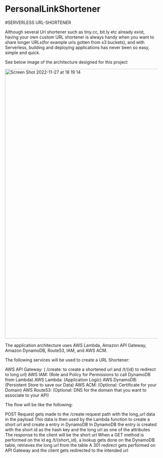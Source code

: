 # PersonalLinkShortener

#SERVERLESS URL-SHORTENER

Although several Url shortener such as tiny.cc, bit.ly etc already exist, having your own custom URL shortener is always handy when you want to share longer URLs(for example urls gotten from s3 buckets), and with Serverless, building and deploying applications has never been so easy, simple and quick.

See below image of the architecture designed for this project

<img width="885" alt="Screen Shot 2022-11-27 at 18 19 14" src="https://user-images.githubusercontent.com/100156088/204341459-ce12fd4c-7832-40b9-a159-30c14e88567b.png">

The application architecture uses AWS Lambda, Amazon API Gateway, Amazon DynamoDB, Route53, IAM,  and AWS ACM.


The following services will be used to create a URL Shortener:

AWS API Gateway: ( /create: to create a shortened url and /t/{id} to redirect to long url)
AWS IAM: (Role and Policy for Permissions to call DynamoDB from Lambda)
AWS Lambda: (Application Logic)
AWS DynamoDB: (Persistent Store to save our Data)
AWS ACM: (Optional: Certificate for your Domain)
AWS Route53: (Optional: DNS for the domain that you want to associate to your API)

The flow will be like the following:

POST Request gets made to the /create request path with the long_url data in the payload
This data is then used by the Lambda function to create a short url and create a entry in DynamoDB
In DynamoDB the entry is created with the short id as the hash key and the long url as one of the attributes
The response to the client will be the short url
When a GET method is performed on the id eg /t/{short_id}, a lookup gets done on the DynamoDB table, retrieves the long url from the table
A 301 redirect gets performed on API Gateway and the client gets redirected to the intended url
